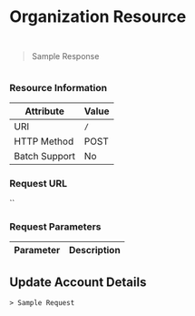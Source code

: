 # Organization Resource
 
## 

```html

```

> Sample Response

```json

```



### Resource Information
Attribute | Value
--------- | -----
URI | `/`
HTTP Method | POST
Batch Support | No

### Request URL

``

### Request Parameters
Parameter | Description
--------- | -----------



## Update Account  Details

```html
> Sample Request


```